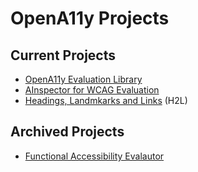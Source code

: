# OpenA11y Projects

## Current Projects

* [OpenA11y Evaluation Library](https://opena11y.github.io/evaluation-library/)
* [AInspector for WCAG Evaluation](https://ainspector.disability.illinois.edu/)
* [Headings, Landmkarks and Links](https://opena11y.github.io/h2l-side-panel/) (H2L)

## Archived Projects

* [Functional Accessibility Evalautor](https://fae.disability.illinois.edu)
